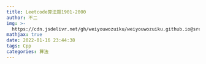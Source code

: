 ```yaml
---
title: Leetcode算法题1901-2000
author: 不二
img: >-
  https://cdn.jsdelivr.net/gh/weiyouwozuiku/weiyouwozuiku.github.io@src/source/_posts/PageImg/算法/Leetcode算法题1901-2000.jpeg
mathjax: true
date: 2022-01-16 23:44:38
tags: Cpp
categories: 算法
---
```

